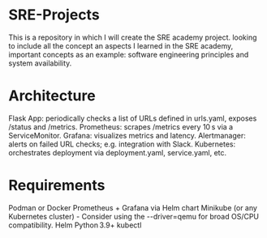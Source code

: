 # SRE-Projects
This is a repository in which I will create the SRE academy project. looking to include all the concept an aspects I learned in the SRE academy, important concepts as an example: software engineering principles and system availability.






# Architecture
Flask App: periodically checks a list of URLs defined in urls.yaml, exposes /status and /metrics.
Prometheus: scrapes /metrics every 10 s via a ServiceMonitor.
Grafana: visualizes metrics and latency.
Alertmanager: alerts on failed URL checks; e.g. integration with Slack.
Kubernetes: orchestrates deployment via deployment.yaml, service.yaml, etc.







# Requirements
Podman or Docker
Prometheus + Grafana via Helm chart
Minikube (or any Kubernetes cluster) - Consider using the --driver=qemu for broad OS/CPU compatibility.
Helm
Python 3.9+
kubectl
